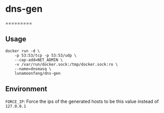 # dns-gen
=========

## Usage

```
docker run -d \
    -p 53:53/tcp -p 53:53/udp \
    --cap-add=NET_ADMIN \
    -v /var/run/docker.sock:/tmp/docker.sock:ro \
    --name=dnsmasq \
    lunamoonfang/dns-gen
```

## Environment

`FORCE_IP`: Force the ips of the generated hosts to be this value instead of `127.0.0.1`
